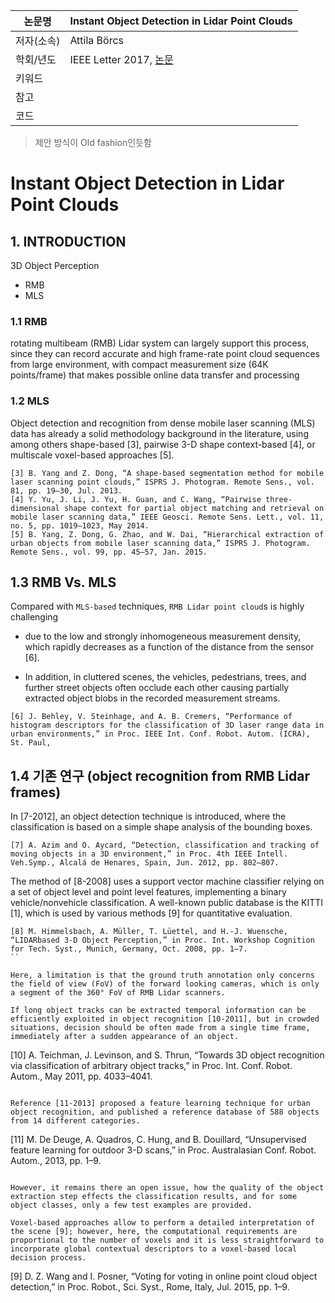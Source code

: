 |논문명|Instant Object Detection in Lidar Point Clouds
|-|-|
|저자(소속)|Attila Börcs|
|학회/년도| IEEE Letter 2017, [논문](http://ieeexplore.ieee.org/document/7927715/)|
|키워드| |
|참고||
|코드||

> 제안 방식이 Old fashion인듯함 

# Instant Object Detection in Lidar Point Clouds

## 1. INTRODUCTION

3D Object Perception 
- RMB
- MLS

### 1.1 RMB


rotating multibeam (RMB) Lidar system can largely support this process, since they can record accurate and high frame-rate point cloud sequences from large environment, with compact measurement size (64K points/frame) that makes possible online data transfer and processing

### 1.2 MLS
Object detection and recognition from dense mobile laser scanning (MLS) data has already a solid methodology background in the literature, using among others shape-based [3], pairwise 3-D shape context-based [4], or multiscale voxel-based approaches [5].

```
[3] B. Yang and Z. Dong, “A shape-based segmentation method for mobile laser scanning point clouds,” ISPRS J. Photogram. Remote Sens., vol. 81, pp. 19–30, Jul. 2013.
[4] Y. Yu, J. Li, J. Yu, H. Guan, and C. Wang, “Pairwise three-dimensional shape context for partial object matching and retrieval on mobile laser scanning data,” IEEE Geosci. Remote Sens. Lett., vol. 11, no. 5, pp. 1019–1023, May 2014.
[5] B. Yang, Z. Dong, G. Zhao, and W. Dai, “Hierarchical extraction of urban objects from mobile laser scanning data,” ISPRS J. Photogram. Remote Sens., vol. 99, pp. 45–57, Jan. 2015.
```


## 1.3 RMB Vs. MLS

Compared with `MLS-based` techniques, `RMB Lidar point cloud`s is highly challenging 

- due to the low and strongly inhomogeneous measurement density, which rapidly decreases as a function of the distance from the sensor [6]. 

- In addition, in cluttered scenes, the vehicles, pedestrians, trees, and further street objects often occlude each other causing partially extracted object blobs in the recorded measurement streams.

```
[6] J. Behley, V. Steinhage, and A. B. Cremers, “Performance of histogram descriptors for the classification of 3D laser range data in urban environments,” in Proc. IEEE Int. Conf. Robot. Autom. (ICRA), St. Paul,
```

## 1.4 기존 연구 (object recognition from RMB Lidar frames)

In [7-2012], an object detection technique is introduced, where the classification is based on a simple shape analysis of the bounding boxes. 

```
[7] A. Azim and O. Aycard, “Detection, classification and tracking of moving objects in a 3D environment,” in Proc. 4th IEEE Intell. Veh.Symp., Alcalá de Henares, Spain, Jun. 2012, pp. 802–807.
```

The method of [8-2008] uses a support vector machine classifier relying on a set of object level and point level features, implementing a binary vehicle/nonvehicle classification. A well-known public database is the KITTI [1], which is used by various methods [9] for quantitative evaluation. 

```
[8] M. Himmelsbach, A. Müller, T. Lüettel, and H.-J. Wuensche, “LIDARbased 3-D Object Perception,” in Proc. Int. Workshop Cognition for Tech. Syst., Munich, Germany, Oct. 2008, pp. 1–7.
``

Here, a limitation is that the ground truth annotation only concerns the field of view (FoV) of the forward looking cameras, which is only a segment of the 360° FoV of RMB Lidar scanners. 

If long object tracks can be extracted temporal information can be efficiently exploited in object recognition [10-2011], but in crowded situations, decision should be often made from a single time frame, immediately after a sudden appearance of an object. 

```
[10] A. Teichman, J. Levinson, and S. Thrun, “Towards 3D object recognition via classification of arbitrary object tracks,” in Proc. Int. Conf. Robot. Autom., May 2011, pp. 4033–4041.
```

Reference [11-2013] proposed a feature learning technique for urban object recognition, and published a reference database of 588 objects from 14 different categories. 

```
[11] M. De Deuge, A. Quadros, C. Hung, and B. Douillard, “Unsupervised feature learning for outdoor 3-D scans,” in Proc. Australasian Conf. Robot. Autom., 2013, pp. 1–9.
```

However, it remains there an open issue, how the quality of the object extraction step effects the classification results, and for some object classes, only a few test examples are provided. 

Voxel-based approaches allow to perform a detailed interpretation of the scene [9]; however, here, the computational requirements are proportional to the number of voxels and it is less straightforward to incorporate global contextual descriptors to a voxel-based local decision process.

```
[9] D. Z. Wang and I. Posner, “Voting for voting in online point cloud object detection,” in Proc. Robot., Sci. Syst., Rome, Italy, Jul. 2015, pp. 1–9.
```



